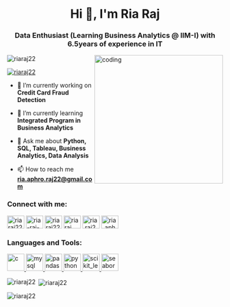<h1 align="center">Hi 👋, I'm Ria Raj</h1>
<h3 align="center">Data Enthusiast (Learning Business Analytics @ IIM-I) with 6.5years of experience in IT</h3>
<img align="right" width=300 alt="coding" src="https://media0.giphy.com/media/RbDKaczqWovIugyJmW/giphy.gif?cid=ecf05e47mpcdywp73h3fnd6s7ygguych3239xp0beorao008&rid=giphy.gif&ct=g"

<p align="left"> <img src="https://komarev.com/ghpvc/?username=riaraj22&label=Profile%20views&color=0e75b6&style=flat" alt="riaraj22" /> </p>

<p align="left"> <a href="https://twitter.com/riaraj22" target="blank"><img src="https://img.shields.io/twitter/follow/riaraj22?logo=twitter&style=for-the-badge" alt="riaraj22" /></a> </p>

- 🔭 I’m currently working on **Credit Card Fraud Detection**

- 🌱 I’m currently learning **Integrated Program in Business Analytics**

- 💬 Ask me about **Python, SQL, Tableau, Business Analytics, Data Analysis**

- 📫 How to reach me **ria.aphro.raj22@gmail.com**

<h3 align="left">Connect with me:</h3>
<p align="left">
<a href="https://twitter.com/riaraj22" target="blank"><img align="center" src="https://tse1.mm.bing.net/th?id=OIP.P3GJZi8Z-DGPx1JS3u5yOgHaGl&pid=Api&rs=1&c=1&qlt=95&w=127&h=113" alt="riaraj22" height="30" width="40" /></a>
<a href="https://linkedin.com/in/ria-raj-763940a2" target="blank"><img align="center" src="https://tse4.mm.bing.net/th?id=OIP.FPjQ2OolWgNHEDLXkIf98AHaF2&pid=Api&P=0" alt="ria-raj-763940a2" height="30" width="40" /></a>
<a href="https://kaggle.com/riaraj22" target="blank"><img align="center" src="https://tse2.mm.bing.net/th?id=OIP.CdPTaksGCgRzjhCmZbU_igHaHa&pid=Api&P=0" alt="riaraj22" height="30" width="40" /></a>
<a href="https://fb.com/ria raj" target="blank"><img align="center" src="https://tse2.mm.bing.net/th?id=OIP.ge8gsp00Sv-OD0ryuDr1hgHaHa&pid=Api&P=0" alt="ria raj" height="30" width="40" /></a>
<a href="https://instagram.com/ria.raj22" target="blank"><img align="center" src="https://tse4.mm.bing.net/th?id=OIP.JtmXSh_uyZBaTg1eXd-NtgHaHa&pid=Api&P=0" alt="ria.raj22" height="30" width="40" /></a>
<a href="https://www.hackerrank.com/ria_aphro_raj22" target="blank"><img align="center" src="https://tse2.mm.bing.net/th?id=OIP.NqaDDQnfYMjB_mmS9Bqk0wHaHa&pid=Api&P=0" alt="ria_aphro_raj22" height="30" width="40" /></a>
</p>

<h3 align="left">Languages and Tools:</h3>
<p align="left"> <a href="https://www.cprogramming.com/" target="_blank" rel="noreferrer"> <img src="https://tse2.mm.bing.net/th?id=OIP.w9AIOO6Cfup6aToV1E-dEQHaIr&pid=Api&P=0" alt="c" width="40" height="40"/> </a> <a href="https://www.mysql.com/" target="_blank" rel="noreferrer"> <img src="https://tse1.mm.bing.net/th?id=OIP.Kzl1-Ilm6aZla2FhqIOIVgHaHa&pid=Api&P=0" alt="mysql" width="40" height="40"/> </a> <a href="https://pandas.pydata.org/" target="_blank" rel="noreferrer"> <img src="https://tse4.mm.bing.net/th?id=OIP.DID7M5LN6--mf7sXAKVZ-gHaER&pid=Api&P=0" alt="pandas" width="40" height="40"/> </a> <a href="https://www.python.org" target="_blank" rel="noreferrer"> <img src="https://tse3.mm.bing.net/th?id=OIP.CYpqc79M1jl94xw__TzDiQHaHa&pid=Api&P=0" alt="python" width="40" height="40"/> </a> <a href="https://scikit-learn.org/" target="_blank" rel="noreferrer"> <img src="https://upload.wikimedia.org/wikipedia/commons/0/05/Scikit_learn_logo_small.svg" alt="scikit_learn" width="40" height="40"/> </a> <a href="https://seaborn.pydata.org/" target="_blank" rel="noreferrer"> <img src="https://seaborn.pydata.org/_images/logo-mark-lightbg.svg" alt="seaborn" width="40" height="40"/> </a> </p>

<p><img align="left" src="https://github-readme-stats.vercel.app/api/top-langs?username=riaraj22&show_icons=true&locale=en&layout=compact" alt="riaraj22" /></p>

<p>&nbsp;<img align="center" src="https://github-readme-stats.vercel.app/api?username=riaraj22&show_icons=true&locale=en" alt="riaraj22" /></p>

<p><img align="center" src="https://github-readme-streak-stats.herokuapp.com/?user=riaraj22&" alt="riaraj22" /></p>

